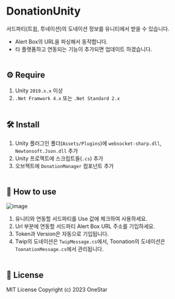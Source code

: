 # DonationUnity
서드파티(트윕, 투네이션)의 도네이션 정보를 유니티에서 받을 수 있습니다.
</br>
- Alert Box의 URL을 파싱해서 동작합니다.
- 타 플랫폼하고 연동되는 기능이 추가되면 업데이트 하겠습니다.
</br></br>
## ⚙ Require
1. Unity ```2019.x.x``` 이상
2. ```.Net Framwork 4.x``` 또는 ```.Net Standard 2.x```
</br></br>
## 🛠 Install
1. Unity 플러그인 폴더(```Assets/Plugins```)에 ```websocket-sharp.dll```, ```Newtonsoft.Json.dll``` 추가
2. Unity 프로젝트에 스크립트들(```.cs```) 추가
3. 오브젝트에 ```DonationManager``` 컴포넌트 추가
</br></br>
## 📌 How to use
![image](https://github.com/Hanbyori/DonationUnity/assets/20338405/9ada0c85-7128-4e00-9e32-d04ca64b5a99)
</br>
1. 유니티와 연동할 서드파티를 Use 값에 체크하여 사용하세요.
2. Url 부분에 연동할 서드파티 Alert Box URL 주소를 기입하세요.
3. Token과 Version은 자동으로 기입됩니다.
4. Twip의 도네이션은 ```TwipMessage.cs```에서, Toonation의 도네이션은 ```ToonationMessage.cs```에서 관리됩니다.
</br></br>
## 📄 License
MIT License
Copyright (c) 2023 OneStar
